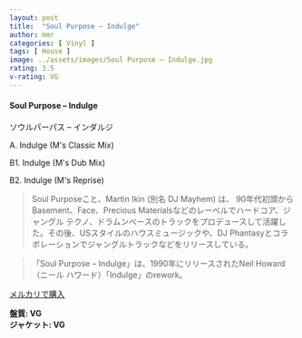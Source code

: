 ```yaml
---
layout: post
title:  "Soul Purpose – Indulge"
author: mmr
categories: [ Vinyl ]
tags: [ House ]
image: ../assets/images/Soul Purpose – Indulge.jpg
rating: 3.5
v-rating: VG
---
```


#### Soul Purpose – Indulge

ソウルパーパス – インダルジ

A. Indulge (M's Classic Mix)

B1. Indulge (M's Dub Mix)

B2. Indulge (M's Reprise)

> Soul Purposeこと、Martin Ikin (別名 DJ Mayhem) は、 90年代初頭からBasement、Face、Precious Materialsなどのレーベルでハードコア、ジャングル テクノ、ドラムンベースのトラックをプロデュースして活躍した。その後、USスタイルのハウスミュージックや、DJ Phantasyとコラボレーションでジャングルトラックなどをリリースしている。

> 「Soul Purpose – Indulge」は、1990年にリリースされたNeil Howard（ニール ハワード）「Indulge」のrework。

[メルカリで購入](https://jp.mercari.com/item/m81678482711)

<div class="mt-4 mb-4 d-flex align-items-center">
<strong class="mr-1">盤質: VG</strong>
</div>
<div class="mt-4 mb-4 d-flex align-items-center">
<strong class="mr-1">ジャケット: VG</strong>
</div>
